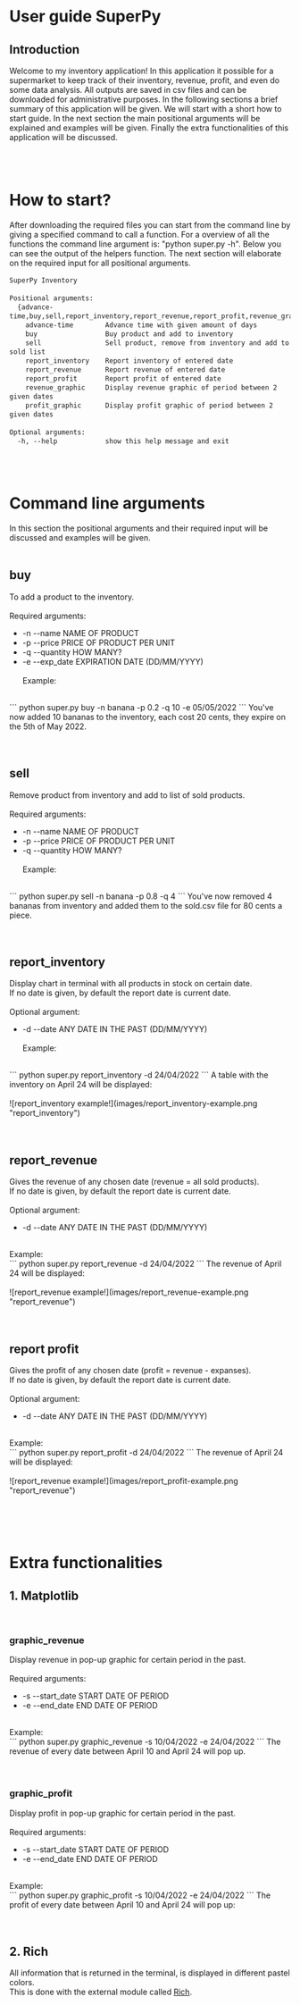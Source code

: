 # User guide SuperPy

## Introduction
Welcome to my inventory application! In this application it possible for a supermarket to keep track of their inventory, revenue, profit, 
and even do some data analysis. All outputs are saved in csv files and can be downloaded for administrative purposes. 
In the following sections a brief summary of this application will be given. We will start with a short how to start guide. In the next section the main positional
arguments will be explained and examples will be given. Finally the extra functionalities of this application will be discussed.

<br>
<br>

# How to start?
After downloading the required files you can start from the command line by giving a specified command to call a function. 
For a overview of all the functions the command line argument is: "python super.py -h". Below you can see the output of the helpers function.
The next section will elaborate on the required input for all positional arguments.
```
SuperPy Inventory

Positional arguments:
  {advance-time,buy,sell,report_inventory,report_revenue,report_profit,revenue_graphic,profit_graphic}
    advance-time        Advance time with given amount of days
    buy                 Buy product and add to inventory
    sell                Sell product, remove from inventory and add to sold list
    report_inventory    Report inventory of entered date
    report_revenue      Report revenue of entered date
    report_profit       Report profit of entered date
    revenue_graphic     Display revenue graphic of period between 2 given dates
    profit_graphic      Display profit graphic of period between 2 given dates

Optional arguments:
  -h, --help            show this help message and exit
```

<br><br>

# Command line arguments
In this section the positional arguments and their required input will be discussed and examples will be given.
<br><br>

## buy
To add a product to the inventory.
    <br><br>
Required arguments:
- -n --name NAME OF PRODUCT
- -p --price PRICE OF PRODUCT PER UNIT
- -q --quantity HOW MANY?
- -e --exp_date EXPIRATION DATE (DD/MM/YYYY)
<br><br>
Example:
<br>
    ```
    python super.py buy -n banana -p 0.2 -q 10 -e 05/05/2022
    ```
    You've now added 10 bananas to the inventory, each cost 20 cents, they expire on the 5th of May 2022.
<br><br><br>

## sell
Remove product from inventory and add to list of sold products.
    <br><br>
Required arguments:
- -n --name NAME OF PRODUCT
- -p --price PRICE OF PRODUCT PER UNIT
- -q --quantity HOW MANY?
<br><br>
Example:
<br>
    ```
    python super.py sell -n banana -p 0.8 -q 4
    ```
    You've now removed 4 bananas from inventory and added them to the sold.csv file for 80 cents a piece.
<br><br><br>

## report_inventory
Display chart in terminal with all products in stock on certain date.<br>
If no date is given, by default the report date is current date.
    <br><br>
Optional argument:
- -d --date ANY DATE IN THE PAST (DD/MM/YYYY)
<br><br>
Example:
<br>
    ```
    python super.py report_inventory -d 24/04/2022
    ```
    A table with the inventory on April 24 will be displayed:
<br><br>
![report_inventory example!](images/report_inventory-example.png "report_inventory")
<br><br><br>

## report_revenue
Gives the revenue of any chosen date (revenue  = all sold products).<br>
If no date is given, by default the report date is current date.
    <br><br>
Optional argument:
- -d --date ANY DATE IN THE PAST (DD/MM/YYYY)
<br>
Example:
<br>
    ```
    python super.py report_revenue -d 24/04/2022
    ```
    The revenue of April 24 will be displayed:
<br><br>
    ![report_revenue example!](images/report_revenue-example.png "report_revenue")
<br><br><br>

## report profit
Gives the profit of any chosen date (profit = revenue - expanses).<br>
If no date is given, by default the report date is current date.
    <br><br>
Optional argument:
- -d --date ANY DATE IN THE PAST (DD/MM/YYYY)
<br>
Example:
<br>
    ```
    python super.py report_profit -d 24/04/2022
    ```
    The revenue of April 24 will be displayed:
<br><br>
    ![report_revenue example!](images/report_profit-example.png "report_revenue")
<br>

<br><br><br>

# Extra functionalities

## 1. Matplotlib
<br>

### graphic_revenue
Display revenue in pop-up graphic for certain period in the past.
<br><br>
Required arguments:
- -s --start_date START DATE OF PERIOD
- -e --end_date END DATE OF PERIOD
<br>
Example:
<br>
    ```
    python super.py graphic_revenue -s 10/04/2022 -e 24/04/2022
    ```
    The revenue of every date between April 10 and April 24 will pop up.
<br><br><br>

### graphic_profit
Display profit in pop-up graphic for certain period in the past.
<br><br>
Required arguments:
- -s --start_date START DATE OF PERIOD
- -e --end_date END DATE OF PERIOD
<br>
Example:
<br>
    ```
    python super.py graphic_profit -s 10/04/2022 -e 24/04/2022
    ```
    The profit of every date between April 10 and April 24 will pop up:
<br><br><br>

## 2. Rich
All information that is returned in the terminal, is displayed in different pastel colors.<br>
This is done with the external module called [Rich](https://github.com/Textualize/rich "External module for beautiful formatting in the terminal").
